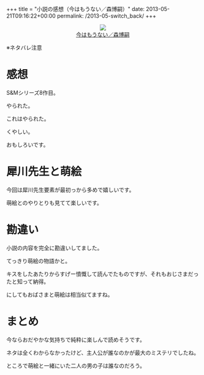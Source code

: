 +++
title = "小説の感想（今はもうない／森博嗣）"
date: 2013-05-21T09:16:22+00:00
permalink: /2013-05-switch_back/
+++
<div style="text-align: center;">
  <a href="http://www.amazon.co.jp/gp/product/4062730979/ref=as_li_ss_il?ie=UTF8&#038;camp=247&#038;creative=7399&#038;creativeASIN=4062730979&#038;linkCode=as2&#038;tag=5000164-22"><img border="0" src="http://ws-fe.amazon-adsystem.com/widgets/q?_encoding=UTF8&#038;ASIN=4062730979&#038;Format=_SL160_&#038;ID=AsinImage&#038;MarketPlace=JP&#038;ServiceVersion=20070822&#038;WS=1&#038;tag=5000164-22" /><br /><span>今はもうない／森博嗣</span></a><img src="http://ir-jp.amazon-adsystem.com/e/ir?t=5000164-22&#038;l=as2&#038;o=9&#038;a=4062730979" width="1" height="1" border="0" alt="" style="border:none !important; margin:0px !important;" />
</div>

※ネタバレ注意

# 感想

S&#038;Mシリーズ8作目。
  
やられた。
  
これはやられた。
  
くやしい。
  
おもしろいです。

# 犀川先生と萌絵

今回は犀川先生要素が最初っから多めで嬉しいです。
  
萌絵とのやりとりも見てて楽しいです。

# 勘違い

小説の内容を完全に勘違いしてました。
  
てっきり萌絵の物語かと。
  
キスをしたあたりからすげー憤慨して読んでたものですが、それもおじさまだったと知って納得。
  
にしてもおばさまと萌絵は相当似てますね。

# まとめ

今ならおだやかな気持ちで純粋に楽しんで読めそうです。
  
ネタは全くわからなかったけど、主人公が誰なのかが最大のミステリでしたね。
  
ところで萌絵と一緒にいた二人の男の子は誰なのだろう。